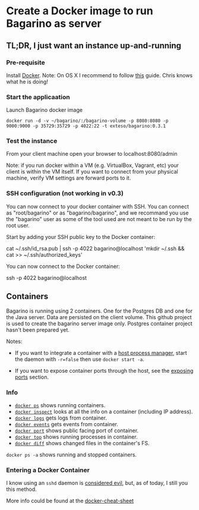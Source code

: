 # Create a Docker image to run Bagarino as server 

## TL;DR, I just want an instance up-and-running

### Pre-requisite
Install [Docker](https://docs.docker.com/installation/).
Note: On OS X I recommend to follow [this](http://viget.com/extend/how-to-use-docker-on-os-x-the-missing-guide) guide. Chris knows what he is doing!

### Start the applicaation
Launch Bagarino docker image
```
docker run -d -v ~/bagarino/:/bagarino-volume -p 8080:8080 -p 9000:9000 -p 35729:35729 -p 4022:22 -t exteso/bagarino:0.3.1
```

### Test the instance
From your client machine open your browser to localhost:8080/admin

Note: if you run docker within a VM (e.g. VirtualBox, Vagrant, etc) your client is within the VM itself. If you want to connect from your physical machine, verify VM settings are forward ports to it.

### SSH configuration (not working in v0.3)
You can now connect to your docker container with SSH. You can connect as "root/bagarino" or as "bagarino/bagarino", and we recommand you use the "bagarino" user as some of the tool used are not meant to be run by the root user.

Start by adding your SSH public key to the Docker container:

cat ~/.ssh/id_rsa.pub | ssh -p 4022 bagarino@localhost 'mkdir ~/.ssh && cat >> ~/.ssh/authorized_keys'

You can now connect to the Docker container:

ssh -p 4022 bagarino@localhost

## Containers

Bagarino is running using 2 containers. One for the Postgres DB and one for the Java server. Data are persisted on the client volume.
This github project is used to create the bagarino server image only. Postgres container project hasn't been prepared yet.

Notes:
* If you want to integrate a container with a [host process manager](http://docs.docker.io/use/host_integration/), start the daemon with `-r=false` then use `docker start -a`.

* If you want to expose container ports through the host, see the [exposing ports](https://github.com/wsargent/docker-cheat-sheet#exposing-ports) section.


### Info

* [`docker ps`](http://docs.docker.io/reference/commandline/cli/#ps) shows running containers.
* [`docker inspect`](http://docs.docker.io/reference/commandline/cli/#inspect) looks at all the info on a container (including IP address).
* [`docker logs`](http://docs.docker.io/reference/commandline/cli/#logs) gets logs from container.
* [`docker events`](http://docs.docker.io/reference/commandline/cli/#events) gets events from container.
* [`docker port`](http://docs.docker.io/reference/commandline/cli/#port) shows public facing port of container.
* [`docker top`](http://docs.docker.io/reference/commandline/cli/#top) shows running processes in container.
* [`docker diff`](http://docs.docker.io/reference/commandline/cli/#diff) shows changed files in the container's FS.

`docker ps -a` shows running and stopped containers.

### Entering a Docker Container

I know using an `sshd` daemon is [considered evil](http://jpetazzo.github.io/2014/06/23/docker-ssh-considered-evil/), but, as of today, I still you this method.

More info could be found at the [docker-cheat-sheet](https://raw.githubusercontent.com/wsargent/docker-cheat-sheet/master)

